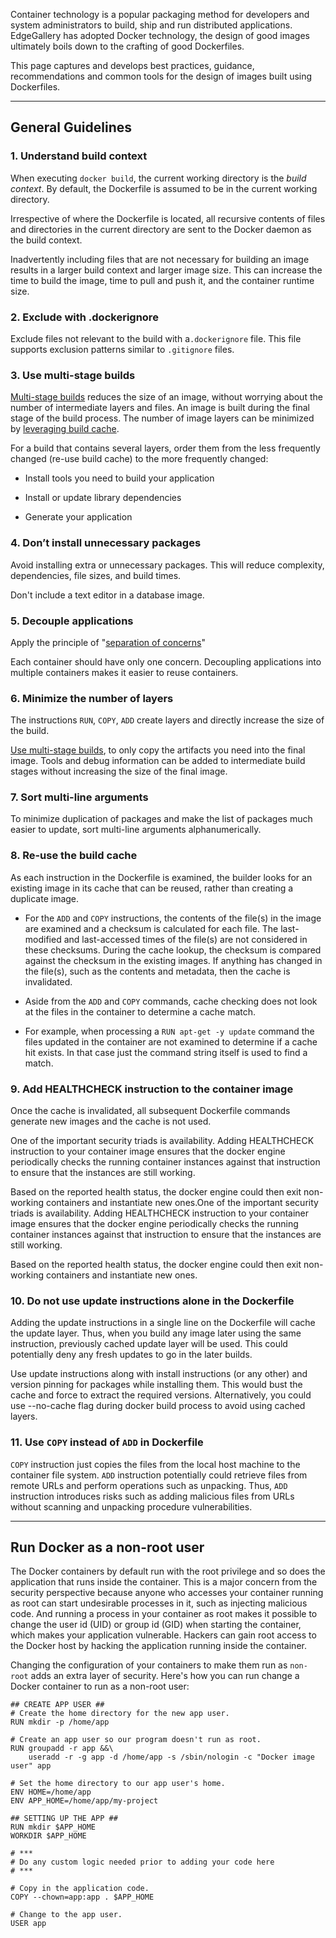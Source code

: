 Container technology is a popular packaging method for developers and system administrators to build, ship and run distributed applications. EdgeGallery has adopted Docker technology, the design of good images ultimately boils down to the crafting of good Dockerfiles.

This page captures and develops best practices, guidance, recommendations and common tools for the design of images built using Dockerfiles.

* * *

General Guidelines
------------------

### 1\. Understand build context

When executing `docker build`, the current working directory is the _build context_. By default, the Dockerfile is assumed to be in the current working directory.

Irrespective of where the Dockerfile is located, all recursive contents of files and directories in the current directory are sent to the Docker daemon as the build context.

Inadvertently including files that are not necessary for building an image results in a larger build context and larger image size. This can increase the time to build the image, time to pull and push it, and the container runtime size.

### 2\. Exclude with .dockerignore

Exclude files not relevant to the build with a`.dockerignore` file. This file supports exclusion patterns similar to `.gitignore` files.

### 3\. Use multi-stage builds

[Multi-stage builds](https://docs.docker.com/develop/develop-images/multistage-build/) reduces the size of an image, without worrying about the number of intermediate layers and files. An image is built during the final stage of the build process. The number of image layers can be minimized by [leveraging build cache](https://docs.docker.com/develop/develop-images/dockerfile_best-practices/#leverage-build-cache).

For a build that contains several layers, order them from the less frequently changed (re-use build cache) to the more frequently changed:

*   Install tools you need to build your application

*   Install or update library dependencies

*   Generate your application

### 4\. Don’t install unnecessary packages

Avoid installing extra or unnecessary packages. This will reduce complexity, dependencies, file sizes, and build times.

Don't include a text editor in a database image.

### 5\. Decouple applications

Apply the principle of "[separation of concerns](https://en.wikipedia.org/wiki/Separation_of_concerns)"

Each container should have only one concern. Decoupling applications into multiple containers makes it easier to reuse containers.

### 6\. Minimize the number of layers

The instructions `RUN`, `COPY`, `ADD` create layers and directly increase the size of the build.

[Use multi-stage builds](https://docs.docker.com/develop/develop-images/multistage-build/), to only copy the artifacts you need into the final image. Tools and debug information can be added to intermediate build stages without increasing the size of the final image.

### 7\. Sort multi-line arguments

To minimize duplication of packages and make the list of packages much easier to update, sort multi-line arguments alphanumerically.

### 8\. Re-use the build cache

As each instruction in the Dockerfile is examined, the builder looks for an existing image in its cache that can be reused, rather than creating a duplicate image.

*   For the `ADD` and `COPY` instructions, the contents of the file(s) in the image are examined and a checksum is calculated for each file. The last-modified and last-accessed times of the file(s) are not considered in these checksums. During the cache lookup, the checksum is compared against the checksum in the existing images. If anything has changed in the file(s), such as the contents and metadata, then the cache is invalidated.

*   Aside from the `ADD` and `COPY` commands, cache checking does not look at the files in the container to determine a cache match.

*   For example, when processing a `RUN apt-get -y update` command the files updated in the container are not examined to determine if a cache hit exists. In that case just the command string itself is used to find a match.

### 9\. Add HEALTHCHECK instruction to the container image

Once the cache is invalidated, all subsequent Dockerfile commands generate new images and the cache is not used.

One of the important security triads is availability. Adding HEALTHCHECK instruction to your container image ensures that the docker engine periodically checks the running container 
instances against that instruction to ensure that the instances are still working. 

Based on the reported health status, the docker engine could then exit non-working containers and instantiate new ones.One of the important security triads is availability. Adding HEALTHCHECK instruction to your 
container image ensures that the docker engine periodically checks the running container instances against that instruction to ensure that the instances are still working. 

Based on the reported health status, the docker engine could then exit non-working containers and instantiate new ones.

### 10\. Do not use update instructions alone in the Dockerfile

Adding the update instructions in a single line on the Dockerfile will cache the update layer.
Thus, when you build any image later using the same instruction, previously cached update layer will be used. This could potentially deny any fresh updates to go in the later builds.

Use update instructions along with install instructions (or any other) and version pinning for packages while installing them. This would bust the cache and force to extract the 
required versions.
Alternatively, you could use --no-cache flag during docker build process to avoid using cached layers.

### 11\. Use `COPY` instead of `ADD` in Dockerfile

`COPY` instruction just copies the files from the local host machine to the container file system. `ADD` instruction potentially could retrieve files from remote URLs and perform 
operations such as unpacking. Thus, `ADD` instruction introduces risks such as adding malicious files from URLs without scanning and unpacking procedure vulnerabilities.

* * *

Run Docker as a non-root user
-----------------------------

The Docker containers by default run with the root privilege and so does the application that runs inside the container. This is a major concern from the security perspective because anyone who accesses your container running as root can start undesirable processes in it, such as injecting malicious code. And running a process in your container as root makes it possible to change the user id (UID) or group id (GID) when starting the container, which makes your application vulnerable. Hackers can gain root access to the Docker host by hacking the application running inside the container.

Changing the configuration of your containers to make them run as `non-root` adds an extra layer of security. Here's how you can run change a Docker container to run as a non-root user:

```
## CREATE APP USER ##
# Create the home directory for the new app user.
RUN mkdir -p /home/app

# Create an app user so our program doesn't run as root.
RUN groupadd -r app &&\
    useradd -r -g app -d /home/app -s /sbin/nologin -c "Docker image user" app

# Set the home directory to our app user's home.
ENV HOME=/home/app
ENV APP_HOME=/home/app/my-project

## SETTING UP THE APP ##
RUN mkdir $APP_HOME
WORKDIR $APP_HOME

# ***
# Do any custom logic needed prior to adding your code here
# ***

# Copy in the application code.
COPY --chown=app:app . $APP_HOME

# Change to the app user.
USER app
```
